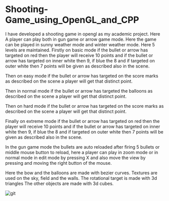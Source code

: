 # Shooting-Game_using_OpenGL_and_CPP
I have developed a shooting game in opengl as my academic project. Here A player can play both in gun game or arrow game mode. Here the game can be played in sunny weather mode and winter weather mode. Here 5 levels are maintained. Firstly on basic mode if the bullet or arrow has targeted on red then the player will receive 10 points and if the bullet or arrow has targeted on inner white then 9, if blue the 8 and if targeted on outer white then 7 points will be given as described also in the scene.

Then on easy mode if the bullet or arrow has targeted on the score marks as described on the scene a player will get that distinct point.

Then in normal mode if the bullet or arrow has targeted the balloons as described on the scene a player will get that distinct point.


Then on hard mode if the bullet or arrow has targeted on the score marks as described on the scene a player will get that distinct point.

Finally on extreme mode if the bullet or arrow has targeted on red then the player will receive 10 points and if the bullet or arrow has targeted on inner white then 9, if blue the 8 and if targeted on outer white then 7 points will be given as described also in the scene.

In the gun game mode the bullets are auto reloaded after firing 5 bullets or middle mouse button to reload, here a player can play in zoom mode or in normal mode in edit mode by pressing X and also move the view by pressing and moving the right button of the mouse. 

Here the bow and the balloons are made with bezier curves. Textures are used on the sky, field and the walls. The rotational target is made with 3d triangles The other objects are made with 3d cubes.

![git](https://user-images.githubusercontent.com/45833229/122544621-ce2cc880-d04e-11eb-8a83-071b4ee3572d.PNG)
